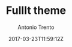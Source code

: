 ---
title: "FullIt theme"
github: https://github.com/fullit/fullit.github.io
demo: https://fullit.github.io
author: Antonio Trento

ssg:
  - Jekyll
cms:
  - No Cms
date: 2017-03-23T11:59:12Z
github_branch: master
stale: true
---